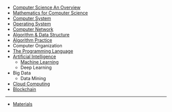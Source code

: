 
 
* [Computer Science An Overview](https://github.com/MingxiaGuo/Computer-Science/tree/master/Computer_Science_an_Overview)	 
* [Mathematics for Computer Science](https://github.com/MingxiaGuo/Computer-Science/tree/master/Mathematics_for_Computer_Science)
* [Computer System](https://github.com/MingxiaGuo/Computer-Science/tree/master/Computer_System)
* [Operating System](https://github.com/MingxiaGuo/Computer-Science/tree/master/Operating_System)
* [Computer Network](https://github.com/MingxiaGuo/Computer-Science/tree/master/Computer_Network) 
* [Algorithm & Data Structure](https://github.com/MingxiaGuo/Computer-Science/tree/master/Algorithm-Data_Structure)
* [Algorithm Practice](https://github.com/MingxiaGuo/Computer-Science/tree/master/Algorithm_Practice)
* Computer Organization		
* [The Programming Language](https://github.com/MingxiaGuo/Computer-Science/tree/master/The_Programming_Language) 
* [Artificial Intelligence](https://github.com/MingxiaGuo/Computer-Science/tree/master/Artificial_Intelligence)
   * [Machine Learning](https://github.com/MingxiaGuo/Computer-Science/tree/master/Machine_Learning)
   * Deep Learning
* Big Data		
   * Data Mining		 
* [Cloud Computing](https://github.com/MingxiaGuo/Computer-Science/tree/master/Cloud_Computing) 
* [Blockchain](https://github.com/MingxiaGuo/Computer-Science/tree/master/Blockchain)
---
* [Materials](https://github.com/MingxiaGuo/Computer-Science/tree/master/Materials.md)


